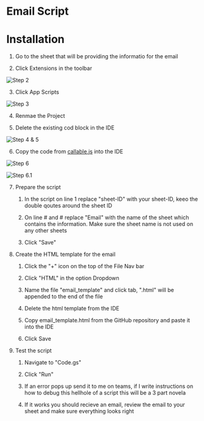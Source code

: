 # Email Script

# Installation

1. Go to the sheet that will be providing the informatio for the email

2. Click Extensions in the toolbar

![Step 2](./WI_Images/Screenshot%202025-05-24%20at%207.55.44 PM.png)

3. Click App Scripts

![Step 3](./WI_Images/Screenshot%202025-05-24%20at%207.58.43 PM.png)

4. Renmae the Project

5. Delete the existing cod block in the IDE

![Step 4 & 5](./WI_Images/Screenshot%202025-05-24%20at%208.00.33 PM.png)

6. Copy the code from [callable.js](https://github.com/keagonbeatty/Ed_Project/blob/main/callable.js) into the IDE

![Step 6](./WI_Images/Screenshot%202025-05-24%20at%208.33.52 PM.png)

![Step 6.1](./WI_Images/Screenshot%202025-05-24%20at%208.37.52 PM.png)

7. Prepare the script
    1. In the script on line 1 replace "sheet-ID" with your sheet-ID, keeo the double qoutes around the sheet ID

    2. On line # and # replace "Email" with the name of the sheet which contains the information. Make sure the sheet name is not used on any other sheets

    3. Click "Save"

8. Create the HTML template for the email

    1. Click the "+" icon on the top of the File Nav bar

    2. Click "HTML" in the option Dropdown

    3. Name the file "email_template" and click tab, ".html" will be appended to the end of the file

    4. Delete the html template from the IDE

    5. Copy email_template.html from the GitHub repository and paste it into the IDE

    6. Click Save

9. Test the script

    1. Navigate to "Code.gs"

    2. Click "Run"

    3. If an error pops up send it to me on teams, if I write instructions on how to debug this hellhole of a script this will be a 3 part novela

    4. If it works you should recieve an email, review the email to your sheet and make sure everything looks right